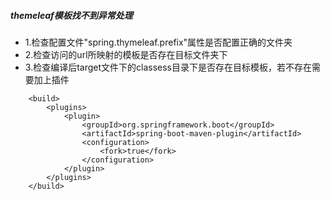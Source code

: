 ##### themeleaf模板找不到异常处理
+ 1.检查配置文件"spring.thymeleaf.prefix"属性是否配置正确的文件夹
+ 2.检查访问的url所映射的模板是否存在目标文件夹下
+ 3.检查编译后target文件下的classess目录下是否存在目标模板，若不存在需要加上插件
```
    <build>
        <plugins>
            <plugin>
                <groupId>org.springframework.boot</groupId>
                <artifactId>spring-boot-maven-plugin</artifactId>
                <configuration>
                    <fork>true</fork>
                </configuration>
            </plugin>
        </plugins>
    </build>
```